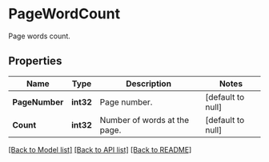 # PageWordCount
Page words count.

## Properties
Name | Type | Description | Notes
------------ | ------------- | ------------- | -------------
**PageNumber** | **int32** | Page number. | [default to null]
**Count** | **int32** | Number of words at the page. | [default to null]

[[Back to Model list]](../README.md#documentation-for-models) [[Back to API list]](../README.md#documentation-for-api-endpoints) [[Back to README]](../README.md)


